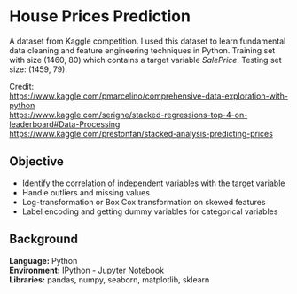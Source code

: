 # House Prices Prediction

A dataset from Kaggle competition. I used this dataset to learn fundamental data cleaning and feature engineering techniques in Python. Training set with size (1460, 80) which contains a target variable *SalePrice*. Testing set size: (1459, 79).

Credit:  
https://www.kaggle.com/pmarcelino/comprehensive-data-exploration-with-python  
https://www.kaggle.com/serigne/stacked-regressions-top-4-on-leaderboard#Data-Processing  
https://www.kaggle.com/prestonfan/stacked-analysis-predicting-prices


## Objective
- Identify the correlation of independent variables with the target variable
- Handle outliers and missing values
- Log-transformation or Box Cox transformation on skewed features
- Label encoding and getting dummy variables for categorical variables


## Background

**Language:** Python  
**Environment:** IPython - Jupyter Notebook  
**Libraries:** pandas, numpy, seaborn, matplotlib, sklearn
